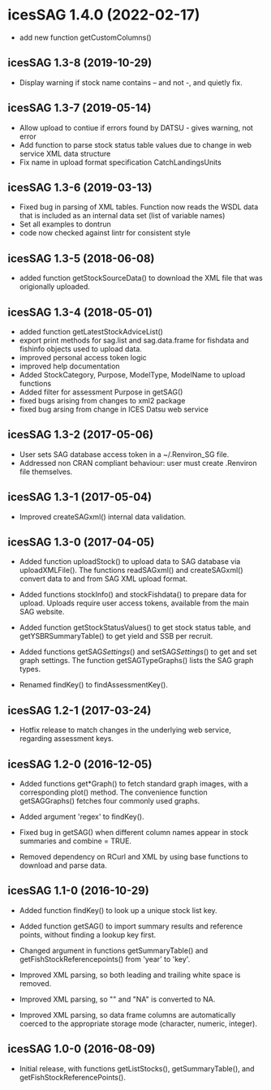 # icesSAG 1.4.0 (2022-02-17)

* add new function getCustomColumns()


## icesSAG 1.3-8 (2019-10-29)

* Display warning if stock name contains – and not -, and quietly fix.



## icesSAG 1.3-7 (2019-05-14)

* Allow upload to contiue if errors found by DATSU - gives warning, not error
* Add function to parse stock status table values due to change in web service
  XML data structure
* Fix name in upload format specification CatchLandingsUnits


## icesSAG 1.3-6 (2019-03-13)

* Fixed bug in parsing of XML tables.  Function now reads the WSDL data that is
  included as an internal data set (list of variable names)
* Set all examples to dontrun
* code now checked against lintr for consistent style



## icesSAG 1.3-5 (2018-06-08)

* added function getStockSourceData() to download the XML file that was
  origionally uploaded.


## icesSAG 1.3-4 (2018-05-01)

* added function getLatestStockAdviceList()
* export print methods for sag.list and sag.data.frame for fishdata and fishinfo
  objects used to upload data.
* improved personal access token logic
* improved help documentation
* Added StockCategory, Purpose, ModelType, ModelName to upload functions
* Added filter for assessment Purpose in getSAG()
* fixed bugs arising from changes to xml2 package
* fixed bug arsing from change in ICES Datsu web service


## icesSAG 1.3-2 (2017-05-06)

* User sets SAG database access token in a ~/.Renviron_SG file.
* Addressed non CRAN compliant behaviour: user must create .Renviron file
  themselves.



## icesSAG 1.3-1 (2017-05-04)

* Improved createSAGxml() internal data validation.



## icesSAG 1.3-0 (2017-04-05)

* Added function uploadStock() to upload data to SAG database via
  uploadXMLFile(). The functions readSAGxml() and createSAGxml() convert data to
  and from SAG XML upload format.

* Added functions stockInfo() and stockFishdata() to prepare data for upload.
  Uploads require user access tokens, available from the main SAG website.

* Added function getStockStatusValues() to get stock status table, and
  getYSBRSummaryTable() to get yield and SSB per recruit.

* Added functions getSAG*Settings*() and setSAG*Settings*() to get and set graph
  settings. The function getSAGTypeGraphs() lists the SAG graph types.

* Renamed findKey() to findAssessmentKey().





## icesSAG 1.2-1 (2017-03-24)

* Hotfix release to match changes in the underlying web service, regarding
  assessment keys.





## icesSAG 1.2-0 (2016-12-05)

* Added functions get*Graph() to fetch standard graph images, with a
  corresponding plot() method. The convenience function getSAGGraphs() fetches
  four commonly used graphs.

* Added argument 'regex' to findKey().

* Fixed bug in getSAG() when different column names appear in stock summaries
  and combine = TRUE.

* Removed dependency on RCurl and XML by using base functions to download and
  parse data.





## icesSAG 1.1-0 (2016-10-29)

* Added function findKey() to look up a unique stock list key.

* Added function getSAG() to import summary results and reference points,
  without finding a lookup key first.

* Changed argument in functions getSummaryTable() and
  getFishStockReferencepoints() from 'year' to 'key'.

* Improved XML parsing, so both leading and trailing white space is removed.

* Improved XML parsing, so "" and "NA" is converted to NA.

* Improved XML parsing, so data frame columns are automatically coerced to the
  appropriate storage mode (character, numeric, integer).





## icesSAG 1.0-0 (2016-08-09)

* Initial release, with functions getListStocks(), getSummaryTable(), and
  getFishStockReferencePoints().
